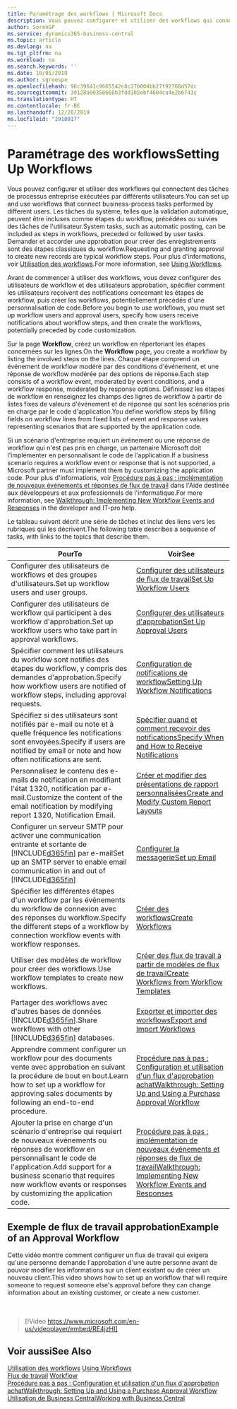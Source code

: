 ```yaml
---
title: Paramétrage des workflows | Microsoft Docs
description: Vous pouvez configurer et utiliser des workflows qui connectent des tâches de processus entreprise exécutées par différents utilisateurs. Les tâches du système, telles que la validation automatique, peuvent être incluses comme étapes du workflow, précédées ou suivies des tâches de l'utilisateur. Demander et accorder une approbation pour créer des enregistrements sont des étapes classiques du workflow.
author: SorenGP
ms.service: dynamics365-business-central
ms.topic: article
ms.devlang: na
ms.tgt_pltfrm: na
ms.workload: na
ms.search.keywords: ''
ms.date: 10/01/2019
ms.author: sgroespe
ms.openlocfilehash: 96c39641c9665542c8c27b004bb27f92768d57dc
ms.sourcegitcommit: 3d128a00358668b3fdd105ebf4604ca4e2b6743c
ms.translationtype: HT
ms.contentlocale: fr-BE
ms.lasthandoff: 12/20/2019
ms.locfileid: "2910917"
---
```

# <a name="setting-up-workflows"></a><span data-ttu-id="df6df-105">Paramétrage des workflows</span><span class="sxs-lookup"><span data-stu-id="df6df-105">Setting Up Workflows</span></span>
<span data-ttu-id="df6df-106">Vous pouvez configurer et utiliser des workflows qui connectent des tâches de processus entreprise exécutées par différents utilisateurs.</span><span class="sxs-lookup"><span data-stu-id="df6df-106">You can set up and use workflows that connect business-process tasks performed by different users.</span></span> <span data-ttu-id="df6df-107">Les tâches du système, telles que la validation automatique, peuvent être incluses comme étapes du workflow, précédées ou suivies des tâches de l'utilisateur.</span><span class="sxs-lookup"><span data-stu-id="df6df-107">System tasks, such as automatic posting, can be included as steps in workflows, preceded or followed by user tasks.</span></span> <span data-ttu-id="df6df-108">Demander et accorder une approbation pour créer des enregistrements sont des étapes classiques du workflow.</span><span class="sxs-lookup"><span data-stu-id="df6df-108">Requesting and granting approval to create new records are typical workflow steps.</span></span> <span data-ttu-id="df6df-109">Pour plus d'informations, voir [Utilisation des workflows](across-use-workflows.md).</span><span class="sxs-lookup"><span data-stu-id="df6df-109">For more information, see [Using Workflows](across-use-workflows.md).</span></span>  

 <span data-ttu-id="df6df-110">Avant de commencer à utiliser des workflows, vous devez configurer des utilisateurs de workflow et des utilisateurs approbation, spécifier comment les utilisateurs reçoivent des notifications concernant les étapes de workflow, puis créer les workflows, potentiellement précédés d'une personnalisation de code.</span><span class="sxs-lookup"><span data-stu-id="df6df-110">Before you begin to use workflows, you must set up workflow users and approval users, specify how users receive notifications about workflow steps, and then create the workflows, potentially preceded by code customization.</span></span>  

 <span data-ttu-id="df6df-111">Sur la page **Workflow**, créez un workflow en répertoriant les étapes concernées sur les lignes.</span><span class="sxs-lookup"><span data-stu-id="df6df-111">On the **Workflow** page, you create a workflow by listing the involved steps on the lines.</span></span> <span data-ttu-id="df6df-112">Chaque étape comprend un événement de workflow modéré par des conditions d'événement, et une réponse de workflow modérée par des options de réponse.</span><span class="sxs-lookup"><span data-stu-id="df6df-112">Each step consists of a workflow event, moderated by event conditions, and a workflow response, moderated by response options.</span></span> <span data-ttu-id="df6df-113">Définissez les étapes de workflow en renseignez les champs des lignes de workflow à partir de listes fixes de valeurs d'événement et de réponse qui sont les scénarios pris en charge par le code d'application.</span><span class="sxs-lookup"><span data-stu-id="df6df-113">You define workflow steps by filling fields on workflow lines from fixed lists of event and response values representing scenarios that are supported by the application code.</span></span>  

 <span data-ttu-id="df6df-114">Si un scénario d'entreprise requiert un événement ou une réponse de workflow qui n'est pas pris en charge, un partenaire Microsoft doit l'implémenter en personnalisant le code de l'application.</span><span class="sxs-lookup"><span data-stu-id="df6df-114">If a business scenario requires a workflow event or response that is not supported, a Microsoft partner must implement them by customizing the application code.</span></span> <span data-ttu-id="df6df-115">Pour plus d'informations, voir [Procédure pas à pas : implémentation de nouveaux événements et réponses de flux de travail](/dynamics-nav/Walkthrough--Implementing-New-Workflow-Events-and-Responses) dans l'Aide destinée aux développeurs et aux professionnels de l'informatique.</span><span class="sxs-lookup"><span data-stu-id="df6df-115">For more information, see [Walkthrough: Implementing New Workflow Events and Responses](/dynamics-nav/Walkthrough--Implementing-New-Workflow-Events-and-Responses) in the developer and IT-pro help.</span></span>

 <span data-ttu-id="df6df-116">Le tableau suivant décrit une série de tâches et inclut des liens vers les rubriques qui les décrivent.</span><span class="sxs-lookup"><span data-stu-id="df6df-116">The following table describes a sequence of tasks, with links to the topics that describe them.</span></span>  

|<span data-ttu-id="df6df-117">**Pour**</span><span class="sxs-lookup"><span data-stu-id="df6df-117">**To**</span></span>|<span data-ttu-id="df6df-118">**Voir**</span><span class="sxs-lookup"><span data-stu-id="df6df-118">**See**</span></span>|  
|------------|-------------|  
|<span data-ttu-id="df6df-119">Configurer des utilisateurs de workflows et des groupes d'utilisateurs.</span><span class="sxs-lookup"><span data-stu-id="df6df-119">Set up workflow users and user groups.</span></span>|[<span data-ttu-id="df6df-120">Configurer des utilisateurs de flux de travail</span><span class="sxs-lookup"><span data-stu-id="df6df-120">Set Up Workflow Users</span></span>](across-how-to-set-up-workflow-users.md)|  
|<span data-ttu-id="df6df-121">Configurer des utilisateurs de workflow qui participent à des workflow d'approbation.</span><span class="sxs-lookup"><span data-stu-id="df6df-121">Set up workflow users who take part in approval workflows.</span></span>|[<span data-ttu-id="df6df-122">Configurer des utilisateurs d'approbation</span><span class="sxs-lookup"><span data-stu-id="df6df-122">Set Up Approval Users</span></span>](across-how-to-set-up-approval-users.md)|  
|<span data-ttu-id="df6df-123">Spécifier comment les utilisateurs du workflow sont notifiés des étapes du workflow, y compris des demandes d'approbation.</span><span class="sxs-lookup"><span data-stu-id="df6df-123">Specify how workflow users are notified of workflow steps, including approval requests.</span></span>|[<span data-ttu-id="df6df-124">Configuration de notifications de workflow</span><span class="sxs-lookup"><span data-stu-id="df6df-124">Setting Up Workflow Notifications</span></span>](across-setting-up-workflow-notifications.md)|  
|<span data-ttu-id="df6df-125">Spécifiez si des utilisateurs sont notifiés par e-mail ou note et à quelle fréquence les notifications sont envoyées.</span><span class="sxs-lookup"><span data-stu-id="df6df-125">Specify if users are notified by email or note and how often notifications are sent.</span></span>|[<span data-ttu-id="df6df-126">Spécifier quand et comment recevoir des notifications</span><span class="sxs-lookup"><span data-stu-id="df6df-126">Specify When and How to Receive Notifications</span></span>](across-how-to-specify-when-and-how-to-receive-notifications.md)|  
|<span data-ttu-id="df6df-127">Personnalisez le contenu des e-mails de notification en modifiant l'état 1320, notification par e-mail.</span><span class="sxs-lookup"><span data-stu-id="df6df-127">Customize the content of the email notification by modifying report 1320, Notification Email.</span></span>|[<span data-ttu-id="df6df-128">Créer et modifier des présentations de rapport personnalisées</span><span class="sxs-lookup"><span data-stu-id="df6df-128">Create and Modify Custom Report Layouts</span></span>](ui-how-create-custom-report-layout.md)|  
|<span data-ttu-id="df6df-129">Configurer un serveur SMTP pour activer une communication entrante et sortante de [!INCLUDE[d365fin](includes/d365fin_md.md)] par e-mail</span><span class="sxs-lookup"><span data-stu-id="df6df-129">Set up an SMTP server to enable email communication in and out of [!INCLUDE[d365fin](includes/d365fin_md.md)]</span></span>|[<span data-ttu-id="df6df-130">Configurer la messagerie</span><span class="sxs-lookup"><span data-stu-id="df6df-130">Set up Email</span></span>](admin-how-setup-email.md)|
|<span data-ttu-id="df6df-131">Spécifier les différentes étapes d'un workflow par les événements du workflow de connexion avec des réponses du workflow.</span><span class="sxs-lookup"><span data-stu-id="df6df-131">Specify the different steps of a workflow by connection workflow events with workflow responses.</span></span>|[<span data-ttu-id="df6df-132">Créer des workflows</span><span class="sxs-lookup"><span data-stu-id="df6df-132">Create Workflows</span></span>](across-how-to-create-workflows.md)|  
|<span data-ttu-id="df6df-133">Utiliser des modèles de workflow pour créer des workflows.</span><span class="sxs-lookup"><span data-stu-id="df6df-133">Use workflow templates to create new workflows.</span></span>|[<span data-ttu-id="df6df-134">Créer des flux de travail à partir de modèles de flux de travail</span><span class="sxs-lookup"><span data-stu-id="df6df-134">Create Workflows from Workflow Templates</span></span>](across-how-to-create-workflows-from-workflow-templates.md)|  
|<span data-ttu-id="df6df-135">Partager des workflows avec d'autres bases de données [!INCLUDE[d365fin](includes/d365fin_md.md)].</span><span class="sxs-lookup"><span data-stu-id="df6df-135">Share workflows with other [!INCLUDE[d365fin](includes/d365fin_md.md)] databases.</span></span>|[<span data-ttu-id="df6df-136">Exporter et importer des workflows</span><span class="sxs-lookup"><span data-stu-id="df6df-136">Export and Import Workflows</span></span>](across-how-to-export-and-import-workflows.md)|  
|<span data-ttu-id="df6df-137">Apprendre comment configurer un workflow pour des documents vente avec approbation en suivant la procédure de bout en bout.</span><span class="sxs-lookup"><span data-stu-id="df6df-137">Learn how to set up a workflow for approving sales documents by following an end-to-end procedure.</span></span>|[<span data-ttu-id="df6df-138">Procédure pas à pas : Configuration et utilisation d'un flux d'approbation achat</span><span class="sxs-lookup"><span data-stu-id="df6df-138">Walkthrough: Setting Up and Using a Purchase Approval Workflow</span></span>](walkthrough-setting-up-and-using-a-purchase-approval-workflow.md)|  
|<span data-ttu-id="df6df-139">Ajouter la prise en charge d'un scénario d'entreprise qui requiert de nouveaux événements ou réponses de workflow en personnalisant le code de l'application.</span><span class="sxs-lookup"><span data-stu-id="df6df-139">Add support for a business scenario that requires new workflow events or responses by customizing the application code.</span></span>|[<span data-ttu-id="df6df-140">Procédure pas à pas : implémentation de nouveaux événements et réponses de flux de travail</span><span class="sxs-lookup"><span data-stu-id="df6df-140">Walkthrough: Implementing New Workflow Events and Responses</span></span>](/dynamics-nav/Walkthrough--Implementing-New-Workflow-Events-and-Responses)|  

## <a name="example-of-an-approval-workflow"></a><span data-ttu-id="df6df-141">Exemple de flux de travail approbation</span><span class="sxs-lookup"><span data-stu-id="df6df-141">Example of an Approval Workflow</span></span>
<span data-ttu-id="df6df-142">Cette vidéo montre comment configurer un flux de travail qui exigera qu'une personne demande l'approbation d'une autre personne avant de pouvoir modifier les informations sur un client existant ou de créer un nouveau client.</span><span class="sxs-lookup"><span data-stu-id="df6df-142">This video shows how to set up an workflow that will require someone to request someone else's approval before they can change information about an existing customer, or create a new customer.</span></span>  
<br><br>  

> [!Video https://www.microsoft.com/en-us/videoplayer/embed/RE4jzHI]

## <a name="see-also"></a><span data-ttu-id="df6df-143">Voir aussi</span><span class="sxs-lookup"><span data-stu-id="df6df-143">See Also</span></span>  
 <span data-ttu-id="df6df-144">[Utilisation des workflows](across-use-workflows.md) </span><span class="sxs-lookup"><span data-stu-id="df6df-144">[Using Workflows](across-use-workflows.md) </span></span>  
 <span data-ttu-id="df6df-145">[Flux de travail](across-workflow.md) </span><span class="sxs-lookup"><span data-stu-id="df6df-145">[Workflow](across-workflow.md) </span></span>  
 [<span data-ttu-id="df6df-146">Procédure pas à pas : Configuration et utilisation d'un flux d'approbation achat</span><span class="sxs-lookup"><span data-stu-id="df6df-146">Walkthrough: Setting Up and Using a Purchase Approval Workflow</span></span>](walkthrough-setting-up-and-using-a-purchase-approval-workflow.md)  
 [<span data-ttu-id="df6df-147">Utilisation de Business Central</span><span class="sxs-lookup"><span data-stu-id="df6df-147">Working with Business Central</span></span>](ui-work-product.md)
